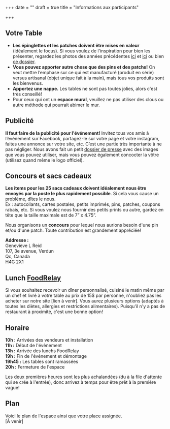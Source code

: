 +++
date = ""
draft = true
title = "Informations aux participants"

+++
## Votre Table

* **Les épinglettes et les patches doivent être mises en valeur** (idéalement le focus). Si vous voulez de l'inspiration pour bien les présenter, regardez les photos des années précédentes [ici](https://www.facebook.com/pg/pinpatchmtl/photos/?tab=album&album_id=1859504404379076) et [ici](https://drive.google.com/open?id=152D07kkYE9Yt6koKcjMH7sDB1pCxVtCC) ou bien [ce dossier](https://drive.google.com/open?id=1vNId0-vskRkUlqIJTUpTBmDPAEjKr6-d).
* **Vous pouvez apporter autre chose que des pins et des patchs!** On veut mettre l’emphase sur ce qui est manufacturé (produit en série) versus artisanal (objet unique fait à la main), mais tous vos produits sont les bienvenus.
* **Apportez une nappe.** Les tables ne sont pas toutes jolies, alors c'est très conseillé!
* Pour ceux qui ont un **espace mural**, veuillez ne pas utiliser des clous ou autre méthode qui pourrait abimer le mur.

  

## Publicité

**Il faut faire de la publicité pour l'événement!** Invitez tous vos amis à l’évènement sur Facebook, partagez-le sur votre page et votre instagram, faites une annonce sur votre site, etc. C’est une partie très importante à ne pas négliger. Nous avons fait un petit [dossier de presse](https://drive.google.com/open?id=115zCAZv-7cWTbR7-A2UWM4twfR22vWHK) avec des images que vous pouvez utiliser, mais vous pouvez également concocter la vôtre (utilisez quand même le logo officiel).

  

## Concours et sacs cadeaux

**Les items pour les 25 sacs cadeaux doivent idéalement nous être envoyés par la poste le plus rapidement possible**. Si cela vous cause un problème, dîtes le nous.  
Ex : autocollants, cartes postales, petits imprimés, pins, patches, coupons rabais, etc. Si vous voulez nous fournir des petits prints ou autre, gardez en tête que la taille maximale est de 7” x 4.75”.

Nous organisons un **concours** pour lequel nous aurions besoin d'une pin et/ou d'une patch. Toute contribution est grandement appréciée!

**Addresse :**  
Geneviève L Reid  
107, 3e avenue, Verdun  
Qc, Canada  
H4G 2X1

  

## Lunch [FoodRelay](https://foodrelay.ca/)

Si vous souhaitez recevoir un dîner personnalisé, cuisiné le matin même par un chef et livré à votre table au prix de 15$ par personne, n'oubliez pas les acheter sur notre site \[lien à venir\]. Vous aurez plusieurs options (adaptés à toutes les diètes, allergies et restrictions alimentaires). Puisqu'il n'y a pas de restaurant à proximité, c'est une bonne option!

  

## Horaire

**10h :** Arrivées des vendeurs et installation   
**11h :** Début de l'évènement  
**13h :** Arrivée des lunchs FoodRelay  
**19h :** Fin de l'événement et démontage  
**19h45 :** Les tables sont ramassées  
**20h :** Fermeture de l'espace

Les deux premières heures sont les plus achalandées (du à la file d'attente qui se crée à l'entrée), donc arrivez à temps pour être prêt à la première vague!

  

## Plan

Voici le plan de l'espace ainsi que votre place assignée.  
\[À venir\]